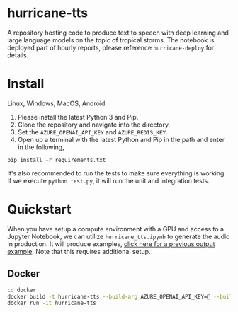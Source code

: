 # hurricane-tts
A repository hosting code to produce text to speech with deep learning and large language models on the topic of tropical storms. The notebook is deployed part of hourly reports, please reference `hurricane-deploy` for details.

# Install
Linux, Windows, MacOS, Android

1. Please install the latest Python 3 and Pip.
2. Clone the repository and navigate into the directory.
3. Set the `AZURE_OPENAI_API_KEY` and `AZURE_REDIS_KEY`.
4. Open up a terminal with the latest Python and Pip in the path and enter in the following,

```
pip install -r requirements.txt
```

It's also recommended to run the tests to make sure everything is working.
If we execute `python test.py`, it will run the unit and integration tests.

# Quickstart
When you have setup a compute environment with a GPU and access to a Jupyter
Notebook, we can utilize `hurricane_tts.ipynb` to generate the audio in 
production. It will produce examples, [click here for a previous output example](https://github.com/hammad93/hurricane-tts/issues/2#issuecomment-180639837). Note that this requires additional setup.

## Docker

```bash
cd docker
docker build -t hurricane-tts --build-arg AZURE_OPENAI_API_KEY=🔑 --build-arg AZURE_REDIS_KEY=🔑 .
docker run -it hurricane-tts
```
